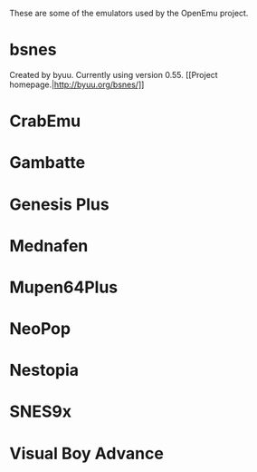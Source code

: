 These are some of the emulators used by the OpenEmu project.

# bsnes
Created by byuu. Currently using version 0.55. [[Project homepage.|http://byuu.org/bsnes/]]

# CrabEmu

# Gambatte

# Genesis Plus

# Mednafen

# Mupen64Plus

# NeoPop

# Nestopia

# SNES9x

# Visual Boy Advance